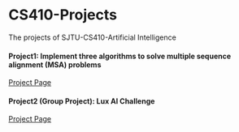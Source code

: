 # CS410-Projects

The projects of SJTU-CS410-Artificial Intelligence

#### Project1: Implement three algorithms to solve multiple sequence alignment (MSA) problems

[Project Page](https://github.com/Iridoudou/CS410-Projects/tree/main/project1)

#### Project2 (Group Project): Lux AI Challenge

[Project Page](https://github.com/Dou-Yiming/CS410-Projects/tree/main/project2)
